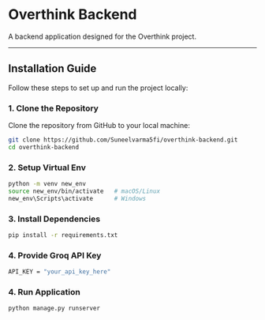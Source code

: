 # Overthink Backend

A backend application designed for the Overthink project.

---

## Installation Guide

Follow these steps to set up and run the project locally:

### 1. Clone the Repository
Clone the repository from GitHub to your local machine:

```bash
git clone https://github.com/Suneelvarma5fi/overthink-backend.git
cd overthink-backend
```

### 2. Setup Virtual Env

```bash
python -m venv new_env
source new_env/bin/activate   # macOS/Linux
new_env\Scripts\activate      # Windows
```

### 3. Install Dependencies

```bash
pip install -r requirements.txt
```

### 4. Provide Groq API Key

```bash
API_KEY = "your_api_key_here"
```


### 4. Run Application

```bash
python manage.py runserver
```





